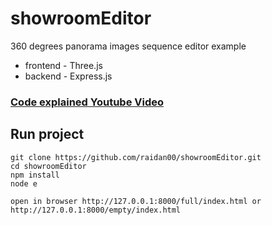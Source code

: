 # showroomEditor
360 degrees panorama images sequence editor example
* frontend - Three.js
* backend - Express.js
### [Code explained Youtube Video](https://youtu.be/h0LnC4PT7-I)

## Run project
```
git clone https://github.com/raidan00/showroomEditor.git
cd showroomEditor
npm install
node e

open in browser http://127.0.0.1:8000/full/index.html or http://127.0.0.1:8000/empty/index.html
```

